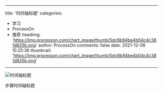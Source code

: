 
---
title: '时间轴标题'
categories: 
 - 学习
 - ProcessOn
 - 推荐
headimg: 'https://img.processon.com/chart_image/thumb/5dc6b94be4b04c4c381d825b.png'
author: ProcessOn
comments: false
date: 2021-12-08 15:25:36
thumbnail: 'https://img.processon.com/chart_image/thumb/5dc6b94be4b04c4c381d825b.png'
---

<div>   
<img class="thumb" alt="时间轴标题" src="https://img.processon.com/chart_image/thumb/5dc6b94be4b04c4c381d825b.png" referrerpolicy="no-referrer">
<p>步骤时间轴标题</p>  
</div>
            